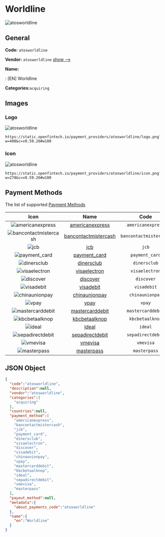 
# Worldline 
![atosworldline](https://static.openfintech.io/payment_providers/atosworldline/logo.png?w=400&c=v0.59.26#w100)  

## General 
 
**Code:** `atosworldline` 
 
**Vendor:** `atosworldline` [show -->](/vendors/atosworldline/) 
 
**Name:** 
 
:	[EN] Worldline 
 
**Categories:**`acquiring` 
 

## Images 

### Logo 
 
![atosworldline](https://static.openfintech.io/payment_providers/atosworldline/logo.png?w=400&c=v0.59.26#w100)  

```
https://static.openfintech.io/payment_providers/atosworldline/logo.png?w=400&c=v0.59.26#w100
```  

### Icon 
 
![atosworldline](https://static.openfintech.io/payment_providers/atosworldline/icon.png?w=278&c=v0.59.26#w100)  

```
https://static.openfintech.io/payment_providers/atosworldline/icon.png?w=278&c=v0.59.26#w100
```  

## Payment Methods 
 
The list of supported [Payment Methods](/payment-methods/) 

|Icon|Name|Code| 
|:---:|:---:|:---:| 
|![americanexpress](https://static.openfintech.io/payment_methods/americanexpress/icon.svg?w=278&c=v0.59.26#w100) |[americanexpress](/payment-methods/americanexpress/)|`americanexpress`| 
|![bancontactmistercash](https://static.openfintech.io/payment_methods/bancontactmistercash/icon.png?w=278&c=v0.59.26#w100) |[bancontactmistercash](/payment-methods/bancontactmistercash/)|`bancontactmistercash`| 
|![jcb](https://static.openfintech.io/payment_methods/jcb/icon.png?w=278&c=v0.59.26#w100) |[jcb](/payment-methods/jcb/)|`jcb`| 
|![payment_card](https://static.openfintech.io/payment_methods/payment_card/icon.svg?w=278&c=v0.59.26#w100) |[payment_card](/payment-methods/payment_card/)|`payment_card`| 
|![dinersclub](https://static.openfintech.io/payment_methods/dinersclub/icon.svg?w=278&c=v0.59.26#w100) |[dinersclub](/payment-methods/dinersclub/)|`dinersclub`| 
|![visaelectron](https://static.openfintech.io/payment_methods/visaelectron/icon.png?w=278&c=v0.59.26#w100) |[visaelectron](/payment-methods/visaelectron/)|`visaelectron`| 
|![discover](https://static.openfintech.io/payment_methods/discover/icon.svg?w=278&c=v0.59.26#w100) |[discover](/payment-methods/discover/)|`discover`| 
|![visadebit](https://static.openfintech.io/payment_methods/visadebit/icon.png?w=278&c=v0.59.26#w100) |[visadebit](/payment-methods/visadebit/)|`visadebit`| 
|![chinaunionpay](https://static.openfintech.io/payment_methods/chinaunionpay/icon.svg?w=278&c=v0.59.26#w100) |[chinaunionpay](/payment-methods/chinaunionpay/)|`chinaunionpay`| 
|![vpay](https://static.openfintech.io/payment_methods/vpay/icon.png?w=278&c=v0.59.26#w100) |[vpay](/payment-methods/vpay/)|`vpay`| 
|![mastercarddebit](https://static.openfintech.io/payment_methods/mastercarddebit/icon.png?w=278&c=v0.59.26#w100) |[mastercarddebit](/payment-methods/mastercarddebit/)|`mastercarddebit`| 
|![kbcbetaalknop](https://static.openfintech.io/payment_methods/kbcbetaalknop/icon.png?w=278&c=v0.59.26#w100) |[kbcbetaalknop](/payment-methods/kbcbetaalknop/)|`kbcbetaalknop`| 
|![ideal](https://static.openfintech.io/payment_methods/ideal/icon.svg?w=278&c=v0.59.26#w100) |[ideal](/payment-methods/ideal/)|`ideal`| 
|![sepadirectdebit](https://static.openfintech.io/payment_methods/sepadirectdebit/icon.svg?w=278&c=v0.59.26#w100) |[sepadirectdebit](/payment-methods/sepadirectdebit/)|`sepadirectdebit`| 
|![vmevisa](https://static.openfintech.io/payment_methods/vmevisa/icon.png?w=278&c=v0.59.26#w100) |[vmevisa](/payment-methods/vmevisa/)|`vmevisa`| 
|![masterpass](https://static.openfintech.io/payment_methods/masterpass/icon.png?w=278&c=v0.59.26#w100) |[masterpass](/payment-methods/masterpass/)|`masterpass`| 
 

## JSON Object 

```json
{
  "code":"atosworldline",
  "description":null,
  "vendor":"atosworldline",
  "categories":[
    "acquiring"
  ],
  "countries":null,
  "payment_method":[
    "americanexpress",
    "bancontactmistercash",
    "jcb",
    "payment_card",
    "dinersclub",
    "visaelectron",
    "discover",
    "visadebit",
    "chinaunionpay",
    "vpay",
    "mastercarddebit",
    "kbcbetaalknop",
    "ideal",
    "sepadirectdebit",
    "vmevisa",
    "masterpass"
  ],
  "payout_method":null,
  "metadata":{
    "about_payments_code":"atosworldline"
  },
  "name":{
    "en":"Worldline"
  }
}
```  
